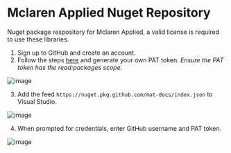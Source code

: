 # Mclaren Applied Nuget Repository

Nuget package respository for Mclaren Applied, a valid license is required to use these libraries.

1. Sign up to GitHub and create an account.
2. Follow the steps [here](https://docs.github.com/en/github/authenticating-to-github/creating-a-personal-access-token) and generate your own PAT token. _Ensure the PAT token has the read:packages scope._

![image](https://user-images.githubusercontent.com/71443454/114562252-3d102e80-9c66-11eb-9774-3b93ea551a0d.png)

3. Add the feed `https://nuget.pkg.github.com/mat-docs/index.json` to Visual Studio.

![image](https://user-images.githubusercontent.com/71443454/114560865-fa018b80-9c64-11eb-80bd-0d9e9f42bb79.png)

4. When prompted for credentials, enter GitHub username and PAT token.

![image](https://user-images.githubusercontent.com/71443454/114561355-68464e00-9c65-11eb-8125-30be5ff038c9.png)




